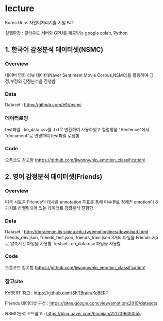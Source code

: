 # lecture
Korea Univ. 자연어처리기술 기말 PJT

실행환경 : 클라우드 서버와 GPU를 제공받는 google colab, Python


## 1. 한국어 감정분석 데이터셋(NSMC)

### Overview
네이버 영화 리뷰 데이터(Naver Sentiment Movie Corpus,NSMC)를 활용하여 긍정,부정의 감정분석을 진행함

### Data
Dataset : https://github.com/e9t/nsmc

### 데이터로딩
test파일 : ko_data.csv를 .txt로 변환하여 사용하였고 컬럼명을 "Sentence"에서 "document"로 변경하여 test파일 로딩함

### Code
오픈코드 참고함 (https://github.com/jiwonny/nlp_emotion_classification)


## 2. 영어 감정분석 데이터셋(Friends)

### Overview
미국 시트콤 Friends의 대사를 annotation 투표를 통해 다수결로 정해진 emotion이 8가지로 라벨링되어 있는 데이터로 감정분석 진행함

### Data
Dataset : http://doraemon.iis.sinica.edu.tw/emotionlines/download.html
friends_dev.json, friends_test.json, friends_train.json 3개의 파일을 Friends.zip 로 압축시킨 파일을 사용함
Testset : en_data.csv 파일을 사용함

### Code
오픈코드 참고함 (https://github.com/jiwonny/nlp_emotion_classification)

### 참고site
KoBERT 참고 : https://github.com/SKTBrain/KoBERT

Friends 데이터셋 구성 : https://sites.google.com/view/emotionx2019/datasets

NSMC분석 코드참고 : https://blog.naver.com/horajjan/221739630055
